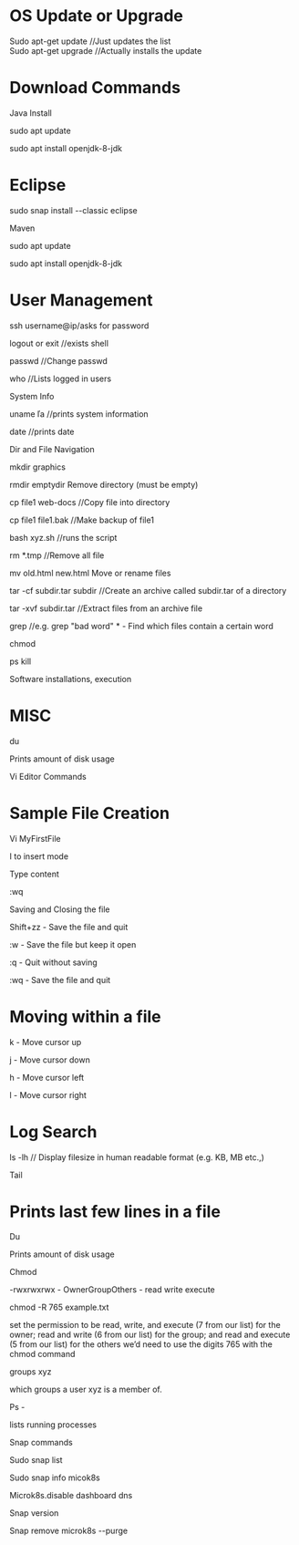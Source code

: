 

# OS Update or Upgrade 

Sudo apt-get update  //Just updates the list   
Sudo apt-get upgrade  //Actually installs the update   

# Download Commands 

Java Install 

sudo apt update 

sudo apt install openjdk-8-jdk 

# Eclipse 

sudo snap install --classic eclipse 

Maven 

sudo apt update 

sudo apt install openjdk-8-jdk 

 

# User Management 

ssh username@ip/asks for password 

logout or exit //exists shell 

passwd //Change passwd 

who //Lists logged in users 

System Info 

uname ľa //prints system information 

date //prints date 

Dir and File Navigation 

mkdir graphics 

rmdir emptydir Remove directory (must be empty) 

cp file1 web-docs //Copy file into directory 

cp file1 file1.bak //Make backup of file1 

bash xyz.sh //runs the script 

rm *.tmp //Remove all file 

mv old.html new.html Move or rename files 

tar -cf subdir.tar subdir //Create an archive called subdir.tar of a directory 

tar -xvf subdir.tar //Extract files from an archive file 

grep <str><files> //e.g. grep "bad word" * - Find which files contain a certain word 

chmod <opt> <file> 

ps <opt> kill <opt> <ID> 

Software installations, execution 

# MISC 

du 

Prints amount of disk usage 

 

Vi Editor Commands 

 

# Sample File Creation 

Vi MyFirstFile 

I to insert mode 

Type content 

:wq 

 Saving and Closing the file 

Shift+zz - Save the file and quit 

:w - Save the file but keep it open 

:q - Quit without saving 

:wq - Save the file and quit 

# Moving within a file 

k - Move cursor up 

j - Move cursor down 

h - Move cursor left 

l - Move cursor right 

# Log Search 

ls -lh // Display filesize in human readable format (e.g. KB, MB etc.,) 

Tail 

# Prints last few lines in a file 

Du 

Prints amount of disk usage 

 

Chmod 

-rwxrwxrwx - OwnerGroupOthers - read write execute 

chmod -R 765 example.txt 

set the permission to be read, write, and execute (7 from our list) for the owner; read and write (6 from our list) for the group; and read and execute (5 from our list) for the others we’d need to use the digits 765 with the chmod command 

 

groups xyz 

which groups a user xyz is a member of. 

Ps -  

lists running processes 

 

Snap commands 

Sudo snap list 

Sudo snap info micok8s 

Microk8s.disable dashboard dns 

Snap version 

Snap remove microk8s --purge 
